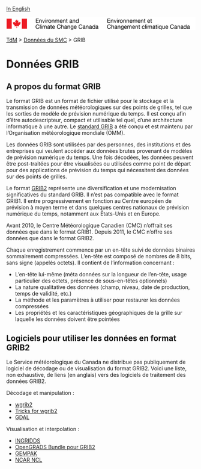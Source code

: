 [In English](readme_grib_fr.md)

![ECCC logo](../img_eccc-logo.png)

[TdM](../readme_fr.md) > [Données du SMC](readme_fr.md) > GRIB

# Données GRIB

## A propos du format GRIB

Le format GRIB est un format de fichier utilisé pour le stockage et la transmission de données météorologiques sur des points de grilles, tel que les sorties de modèle de prévision numérique du temps. Il est conçu afin d’être autodescripteur, compact et utilisable tel quel, d’une architecture informatique à une autre. Le [standard GRIB](https://www.wmo.int/pages/prog/www/WDM/Guides/Guide-binary-2.html) a été conçu et est maintenu par l’Organisation météorologique mondiale (OMM).

Les données GRIB sont utilisées par des personnes, des institutions et des entreprises qui veulent accéder aux données brutes provenant de modèles de prévision numérique du temps. Une fois décodées, les données peuvent être post-traitées pour être visualisées ou utilisées comme point de départ pour des applications de prévision du temps qui nécessitent des données sur des points de grilles.

Le format [GRIB2](https://www.nco.ncep.noaa.gov/pmb/docs/grib2/grib2_doc/) représente une diversification et une modernisation significatives du standard GRIB. Il n’est pas compatible avec le format GRIB1. Il entre progressivement en fonction au Centre européen de prévision à moyen terme et dans quelques centres nationaux de prévision numérique du temps, notamment aux États-Unis et en Europe.

Avant 2010, le Centre Météorologique Canadien (CMC) n’offrait ses données que dans le format GRIB1. Depuis 2011, le CMC n’offre ses données que dans le format GRIB2.

Chaque enregistrement commence par un en-tête suivi de données binaires sommairement compressées. L’en-tête est composé de nombres de 8 bits, sans signe (appelés octets). Il contient de l’information concernant :

* L’en-tête lui-même (méta données sur la longueur de l’en-tête, usage particulier des octets,  présence de sous-en-têtes optionnels)
* La nature qualitative des données (champ, niveau, date de production, temps de validité, etc.)
* La méthode et les paramètres à utiliser pour restaurer les données compressées
* Les propriétés et les caractéristiques géographiques de la grille sur laquelle les données doivent être pointées

## Logiciels pour utiliser les données en format GRIB2

Le Service météorologique du Canada ne distribue pas publiquement de logiciel de décodage ou de visualisation du format GRIB2. Voici une liste, non exhaustive, de liens (en anglais) vers des logiciels de traitement des données GRIB2.

Décodage et manipulation :

* [wgrib2](https://www.cpc.ncep.noaa.gov/products/wesley/wgrib2/)
* [Tricks for wgrib2](https://ftp.cpc.ncep.noaa.gov/wd51we/wgrib2/tricks.wgrib2)
* [GDAL](https://gdal.org/drivers/raster/grib.html)
    
Visualisation et interpolation :

* [INGRIDDS](http://winweather.org/)
* [OpenGRADS Bundle pour GRIB2](http://opengrads.org/doc/bundle/grads/)
* [GEMPAK](https://www.unidata.ucar.edu/software/gempak/)
* [NCAR NCL](http://ngwww.ucar.edu/ncl/)
